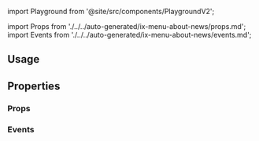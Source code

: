 import Playground from '@site/src/components/PlaygroundV2';

import Props from './../../auto-generated/ix-menu-about-news/props.md';
import Events from './../../auto-generated/ix-menu-about-news/events.md';

## Usage

<Playground
name="popover-news" height="30rem" noMargin
examplesByName>
</Playground>

## Properties

### Props

<Props />

### Events

<Events />
